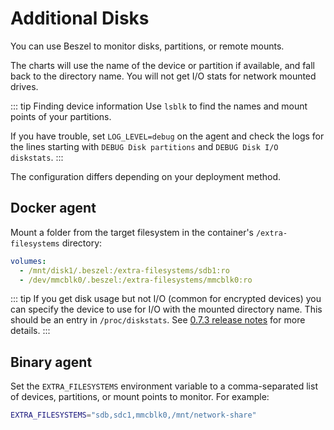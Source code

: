 # Additional Disks

You can use Beszel to monitor disks, partitions, or remote mounts.

The charts will use the name of the device or partition if available, and fall back to the directory name. You will not get I/O stats for network mounted drives.

::: tip Finding device information
Use `lsblk` to find the names and mount points of your partitions.

If you have trouble, set `LOG_LEVEL=debug` on the agent and check the logs for the lines starting with `DEBUG Disk partitions` and `DEBUG Disk I/O diskstats`.
:::

The configuration differs depending on your deployment method.

## Docker agent

Mount a folder from the target filesystem in the container's `/extra-filesystems` directory:

```yaml
volumes:
  - /mnt/disk1/.beszel:/extra-filesystems/sdb1:ro
  - /dev/mmcblk0/.beszel:/extra-filesystems/mmcblk0:ro
```

::: tip
If you get disk usage but not I/O (common for encrypted devices) you can specify the device to use for I/O with the mounted directory name. This should be an entry in `/proc/diskstats`. See [0.7.3 release notes](https://github.com/henrygd/beszel/releases/tag/v0.7.3) for more details.
:::

## Binary agent

Set the `EXTRA_FILESYSTEMS` environment variable to a comma-separated list of devices, partitions, or mount points to monitor. For example:

```bash
EXTRA_FILESYSTEMS="sdb,sdc1,mmcblk0,/mnt/network-share"
```
